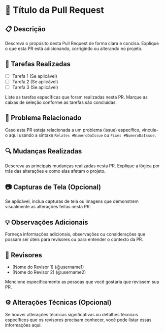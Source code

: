 # :rocket: Título da Pull Request

## :clipboard: Descrição
Descreva o propósito desta Pull Request de forma clara e concisa. Explique o que esta PR está adicionando, corrigindo ou alterando no projeto.

## :wrench: Tarefas Realizadas
- [ ] Tarefa 1 (Se aplicável)
- [ ] Tarefa 2 (Se aplicável)
- [ ] Tarefa 3 (Se aplicável)

Liste as tarefas específicas que foram realizadas nesta PR. Marque as caixas de seleção conforme as tarefas são concluídas.

## :pushpin: Problema Relacionado
Caso esta PR esteja relacionada a um problema (issue) específico, vincule-o aqui usando a sintaxe `Relates #NumeroDaIssue` ou `Fixes #NumeroDaIssue`.

## :mag: Mudanças Realizadas
Descreva as principais mudanças realizadas nesta PR. Explique a lógica por trás das alterações e como elas afetam o projeto.

## :camera: Capturas de Tela (Opcional)
Se aplicável, inclua capturas de tela ou imagens que demonstrem visualmente as alterações feitas nesta PR.

## :bulb: Observações Adicionais
Forneça informações adicionais, observações ou considerações que possam ser úteis para revisores ou para entender o contexto da PR.

## :busts_in_silhouette: Revisores
- [Nome do Revisor 1] (@username1)
- [Nome do Revisor 2] (@username2)

Mencione especificamente as pessoas que você gostaria que revissem sua PR.

## :gear: Alterações Técnicas (Opcional)
Se houver alterações técnicas significativas ou detalhes técnicos específicos que os revisores precisam conhecer, você pode listar essas informações aqui.
